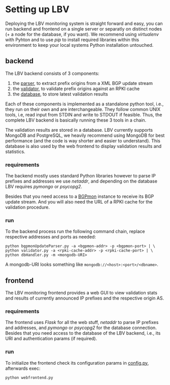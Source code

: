 # Setting up LBV

Deploying the LBV monitoring system is straight forward and easy, you can run
backend and frontend on a single server or separatly on distinct nodes (+ a node
for the database, if you want). We recommend using _virtualenv_ with Pyhton and
to use _pip_ to install required libraries within this environment to keep your
local systems Python installation untouched.

## backend

The LBV backend consists of 3 components:
1. the [parser](src/bgpmonUpdateParser.py), to extract prefix origins from a XML BGP update stream
2. the [validator](src/validator.py), to validate prefix origins against an RPKI cache
3. the [database](src/dbHandler.py), to store latest validation results

Each of these components is implemented as a standalone python tool, i.e., they
run on their own and are interchangeable. They follow common UNIX tools, i.e,
read input from STDIN and write to STDOUT if feasible. Thus, the complete LBV
backend is basically running these 3 tools in a chain.

The validation results are stored in a database. LBV currently supports MongoDB
and PostgreSQL, we heavily recommend using MongoDB for best performance (and the
code is way shorter and easier to understand). This database is also used by the
web frontend to display validation results and statistics.

### requirements

The backend mostly uses standard Python libraries however to parse IP prefixes
and addresses we use _netaddr_, and depending on the database LBV requires
_pymongo_ or _psycopg2_.

Besides that you need access to a [BGPmon](http://www.bgpmon.io) instance to
receive its BGP update stream.
And you will also need the URL of a RPKI cache for the validation procedure.

### run

To the backend process run the following command chain, replace respective
addresses and ports as needed:

```
python bgpmonUpdateParser.py -a <bgpmon-addr> -p <bgpmon-port> | \
python validator.py -a <rpki-cache-addr> -p <rpki-cache-port> | \
python dbHandler.py -m <mongodb-URI>
```

A mongodb-URI looks something like `mongodb://<host>:<port>/<dbname>`.

## frontend

The LBV monitoring frontend provides a web GUI to view validation stats and
results of currently announced IP prefixes and the respective origin AS.

### requirements

The frontend uses _Flask_ for all the web stuff, _netaddr_ to parse IP prefixes
and addresses, and _pymongo_ or _psycopg2_ for the database connection. Besides
that you need access to the database of the LBV backend, i.e., its URI and
authentication params (if required).

### run

To initialize the frontend check its configuration params in [config.py](src/app/config.py),
afterwards exec:

```
python webfrontend.py
```
